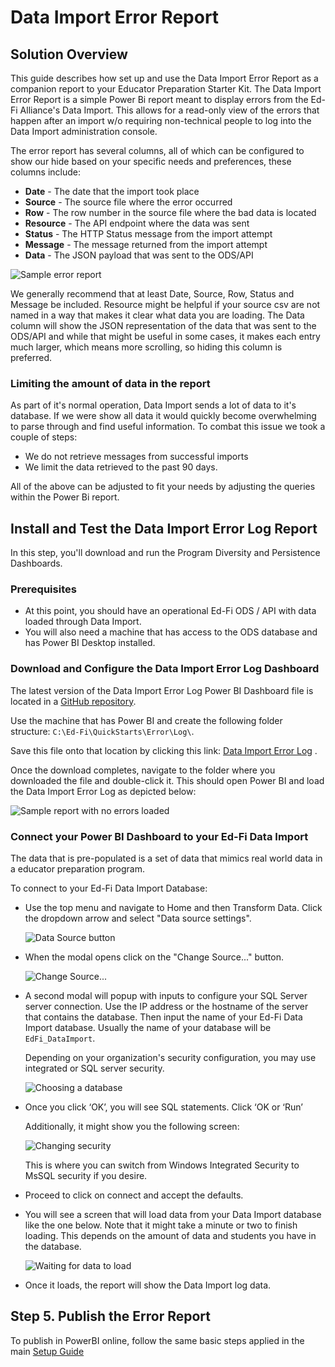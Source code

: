 # Data Import Error Report

## Solution Overview

This guide describes how set up and use the Data Import Error Report as a companion report to your Educator Preparation Starter Kit. The Data Import Error Report is a simple Power Bi report meant to display errors from the Ed-Fi Alliance's Data Import. This allows for a read-only view of the errors that happen after an import w/o requiring non-technical people to log into the Data Import administration console.

The error report has several columns, all of which can be configured to show our hide based on your specific needs and preferences, these columns include:

* **Date** - The date that the import took place
* **Source** - The source file where the error occurred
* **Row** - The row number in the source file where the bad data is located
* **Resource** - The API endpoint where the data was sent
* **Status** - The HTTP Status message from the import attempt
* **Message** - The message returned from the import attempt
* **Data** - The JSON payload that was sent to the ODS/API

![Sample error report](https://edfidocs.blob.core.windows.net/$web/img/reference/epp-sk/data-import-error-report.png)

We generally recommend that at least Date, Source, Row, Status and Message be included. Resource might be helpful if your source csv are not named in a way that makes it clear what data you are loading. The Data column will show the JSON representation of the data that was sent to the ODS/API and while that might be useful in some cases, it makes each entry much larger, which means more scrolling, so hiding this column is preferred.

### Limiting the amount of data in the report

As part of it's normal operation, Data Import sends a lot of data to it's database. If we were show all data it would quickly become overwhelming to parse through and find useful information. To combat this issue we took a couple of steps:

* We do not retrieve messages from successful imports
* We limit the data retrieved to the past 90 days.

All of the above can be adjusted to fit your needs by adjusting the queries within the Power Bi report.

## Install and Test the Data Import Error Log Report

In this step, you'll download and run the Program Diversity and Persistence Dashboards.

### Prerequisites

* At this point, you should have an operational Ed-Fi ODS / API with data loaded through Data Import.
* You will also need a machine that has access to the ODS database and has Power BI Desktop installed.

### Download and Configure the Data Import Error Log Dashboard

The latest version of the Data Import Error Log Power BI Dashboard file is located in a [GitHub repository](https://github.com/Ed-Fi-Exchange-OSS/EPP-PowerBI-Report-Starter-Kit/raw/main/Starter%20Kit%20Support/Data%20Import%20Error%20Log%20Report/Data%20Import%20Error%20Log.pbix).

Use the machine that has Power BI and create the following folder structure: `C:\Ed-Fi\QuickStarts\Error\Log\`.

Save this file onto that location by clicking this link: [Data Import Error Log](https://github.com/Ed-Fi-Exchange-OSS/EPP-PowerBI-Report-Starter-Kit/raw/main/Starter%20Kit%20Support/Data%20Import%20Error%20Log%20Report/Data%20Import%20Error%20Log.pbix) .

Once the download completes, navigate to the folder where you downloaded the file and double-click it. This should open Power BI and load the Data Import Error Log as depicted below:

![Sample report with no errors loaded](https://edfidocs.blob.core.windows.net/$web/img/reference/epp-sk/data-import-no-errors.png)

### Connect your Power BI Dashboard to your Ed-Fi Data Import

The data that is pre-populated is a set of data that mimics real world data in a educator preparation program.

To connect to your Ed-Fi Data Import Database:

* Use the top menu and navigate to Home and then Transform Data. Click the dropdown arrow and select "Data source settings".

  ![Data Source button](https://edfidocs.blob.core.windows.net/$web/img/reference/epp-sk/connect-to-ods-1.png)

* When the modal opens click on the "Change Source..." button.

  ![Change Source...](https://edfidocs.blob.core.windows.net/$web/img/reference/epp-sk/connect-to-ods-2.png)

* A second modal will popup with inputs to configure your SQL Server server connection. Use the IP address or the hostname of the server that contains the database. Then input the name of your Ed-Fi Data Import database. Usually the name of your database will be `EdFi_DataImport`.

  Depending on your organization's security configuration, you may use integrated or SQL server security.

  ![Choosing a database](https://edfidocs.blob.core.windows.net/$web/img/reference/epp-sk/connect-to-ods-3.png)

* Once you click ‘OK’, you will see SQL statements. Click ‘OK or ‘Run’

  Additionally, it might show you the following screen:

  ![Changing security](https://edfidocs.blob.core.windows.net/$web/img/reference/epp-sk/connect-to-ods-4.png)

  This is where you can switch from Windows Integrated Security to MsSQL security if you desire.

* Proceed to click on connect and accept the defaults.
* You will see a screen that will load data from your Data Import database like the one below. Note that it might take a minute or two to finish loading. This depends on the amount of data and students you have in the database.

  ![Waiting for data to load](https://edfidocs.blob.core.windows.net/$web/img/reference/epp-sk/loading-data-import-errors-data.png)

* Once it loads, the report will show the Data Import log data.

## Step 5. Publish the Error Report

To publish in PowerBI online, follow the same basic steps applied in the main [Setup Guide](./setup-guide.md#step-5-publish-the-program-diversity-and-persistence-dashboard-and-plan-your-rollout)
